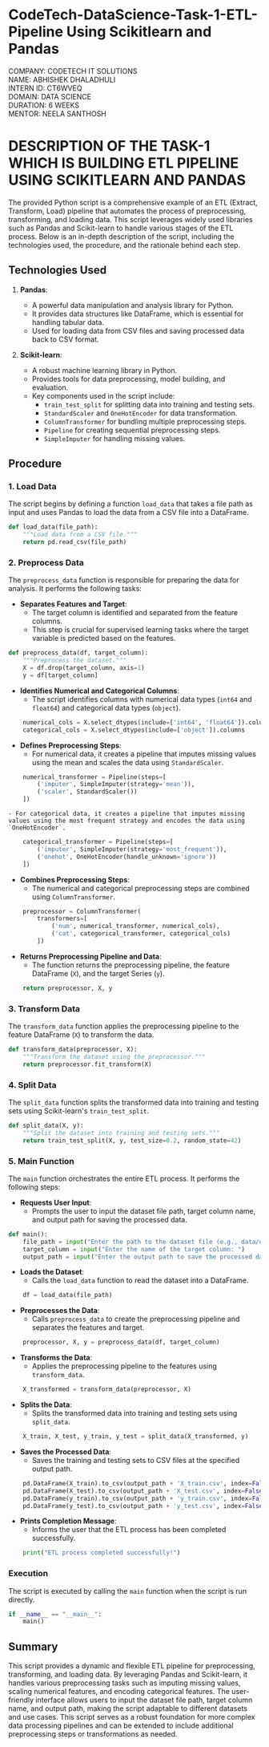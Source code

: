 # CodeTech-DataScience-Task-1-ETL-Pipeline Using Scikitlearn and Pandas 
COMPANY: CODETECH IT SOLUTIONS <br>
NAME: ABHISHEK DHALADHULI<br>
INTERN ID: CT6WVEQ<br>
DOMAIN: DATA SCIENCE<br>
DURATION: 6 WEEKS<br>
MENTOR: NEELA SANTHOSH<br>
# DESCRIPTION OF THE TASK-1 WHICH  IS BUILDING ETL PIPELINE USING SCIKITLEARN AND PANDAS 

The provided Python script is a comprehensive example of an ETL (Extract, Transform, Load) pipeline that automates the process of preprocessing, transforming, and loading data. This script leverages widely used libraries such as Pandas and Scikit-learn to handle various stages of the ETL process. Below is an in-depth description of the script, including the technologies used, the procedure, and the rationale behind each step.

## Technologies Used

1. **Pandas**:
    - A powerful data manipulation and analysis library for Python.
    - It provides data structures like DataFrame, which is essential for handling tabular data.
    - Used for loading data from CSV files and saving processed data back to CSV format.

2. **Scikit-learn**:
    - A robust machine learning library in Python.
    - Provides tools for data preprocessing, model building, and evaluation.
    - Key components used in the script include:
        - `train_test_split` for splitting data into training and testing sets.
        - `StandardScaler` and `OneHotEncoder` for data transformation.
        - `ColumnTransformer` for bundling multiple preprocessing steps.
        - `Pipeline` for creating sequential preprocessing steps.
        - `SimpleImputer` for handling missing values.

## Procedure

### 1. Load Data
The script begins by defining a function `load_data` that takes a file path as input and uses Pandas to load the data from a CSV file into a DataFrame.

```python
def load_data(file_path):
    """Load data from a CSV file."""
    return pd.read_csv(file_path)
```

### 2. Preprocess Data
The `preprocess_data` function is responsible for preparing the data for analysis. It performs the following tasks:

- **Separates Features and Target**:
    - The target column is identified and separated from the feature columns.
    - This step is crucial for supervised learning tasks where the target variable is predicted based on the features.

```python
def preprocess_data(df, target_column):
    """Preprocess the dataset."""
    X = df.drop(target_column, axis=1)
    y = df[target_column]
```

- **Identifies Numerical and Categorical Columns**:
    - The script identifies columns with numerical data types (`int64` and `float64`) and categorical data types (`object`).

```python
    numerical_cols = X.select_dtypes(include=['int64', 'float64']).columns
    categorical_cols = X.select_dtypes(include=['object']).columns
```

- **Defines Preprocessing Steps**:
    - For numerical data, it creates a pipeline that imputes missing values using the mean and scales the data using `StandardScaler`.

```python
    numerical_transformer = Pipeline(steps=[
        ('imputer', SimpleImputer(strategy='mean')),
        ('scaler', StandardScaler())
    ])
```

    - For categorical data, it creates a pipeline that imputes missing values using the most frequent strategy and encodes the data using `OneHotEncoder`.

```python
    categorical_transformer = Pipeline(steps=[
        ('imputer', SimpleImputer(strategy='most_frequent')),
        ('onehot', OneHotEncoder(handle_unknown='ignore'))
    ])
```

- **Combines Preprocessing Steps**:
    - The numerical and categorical preprocessing steps are combined using `ColumnTransformer`.

```python
    preprocessor = ColumnTransformer(
        transformers=[
            ('num', numerical_transformer, numerical_cols),
            ('cat', categorical_transformer, categorical_cols)
        ])
```

- **Returns Preprocessing Pipeline and Data**:
    - The function returns the preprocessing pipeline, the feature DataFrame (`X`), and the target Series (`y`).

```python
    return preprocessor, X, y
```

### 3. Transform Data
The `transform_data` function applies the preprocessing pipeline to the feature DataFrame (`X`) to transform the data.

```python
def transform_data(preprocessor, X):
    """Transform the dataset using the preprocessor."""
    return preprocessor.fit_transform(X)
```

### 4. Split Data
The `split_data` function splits the transformed data into training and testing sets using Scikit-learn's `train_test_split`.

```python
def split_data(X, y):
    """Split the dataset into training and testing sets."""
    return train_test_split(X, y, test_size=0.2, random_state=42)
```

### 5. Main Function
The `main` function orchestrates the entire ETL process. It performs the following steps:

- **Requests User Input**:
    - Prompts the user to input the dataset file path, target column name, and output path for saving the processed data.

```python
def main():
    file_path = input("Enter the path to the dataset file (e.g., data/dataset.csv): ")
    target_column = input("Enter the name of the target column: ")
    output_path = input("Enter the output path to save the processed data (e.g., data/): ")
```

- **Loads the Dataset**:
    - Calls the `load_data` function to read the dataset into a DataFrame.

```python
    df = load_data(file_path)
```

- **Preprocesses the Data**:
    - Calls `preprocess_data` to create the preprocessing pipeline and separates the features and target.

```python
    preprocessor, X, y = preprocess_data(df, target_column)
```

- **Transforms the Data**:
    - Applies the preprocessing pipeline to the features using `transform_data`.

```python
    X_transformed = transform_data(preprocessor, X)
```

- **Splits the Data**:
    - Splits the transformed data into training and testing sets using `split_data`.

```python
    X_train, X_test, y_train, y_test = split_data(X_transformed, y)
```

- **Saves the Processed Data**:
    - Saves the training and testing sets to CSV files at the specified output path.

```python
    pd.DataFrame(X_train).to_csv(output_path + 'X_train.csv', index=False)
    pd.DataFrame(X_test).to_csv(output_path + 'X_test.csv', index=False)
    pd.DataFrame(y_train).to_csv(output_path + 'y_train.csv', index=False)
    pd.DataFrame(y_test).to_csv(output_path + 'y_test.csv', index=False)
```

- **Prints Completion Message**:
    - Informs the user that the ETL process has been completed successfully.

```python
    print("ETL process completed successfully!")
```

### Execution
The script is executed by calling the `main` function when the script is run directly.

```python
if __name__ == "__main__":
    main()
```

## Summary
This script provides a dynamic and flexible ETL pipeline for preprocessing, transforming, and loading data. By leveraging Pandas and Scikit-learn, it handles various preprocessing tasks such as imputing missing values, scaling numerical features, and encoding categorical features. The user-friendly interface allows users to input the dataset file path, target column name, and output path, making the script adaptable to different datasets and use cases. This script serves as a robust foundation for more complex data processing pipelines and can be extended to include additional preprocessing steps or transformations as needed.
